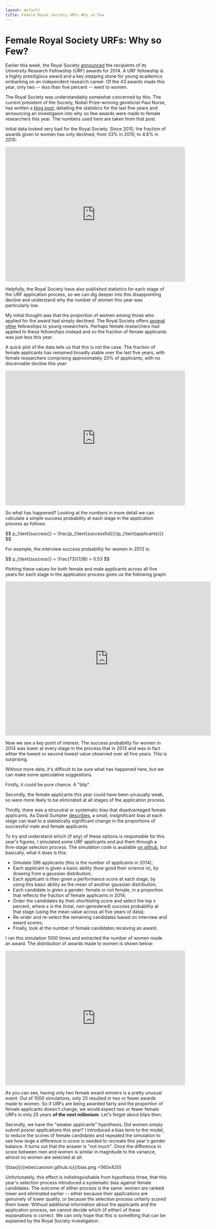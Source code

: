 ```yaml
---
layout: default
title: Female Royal Society URFs Why so Few
---
```


Female Royal Society URFs: Why so Few?
======================================

Earlier this week, the Royal Society [announced](https://royalsociety.org/news/2014/university-research-fellowships/) the recipients of its University Research Fellowship (URF) awards for 2014. A URF fellowship is a highly presitigious award and a key stepping stone for young academics embarking on an independent research career. Of the 43 awards made this year, only two -- less than five percent -- went to women.

The Royal Society was understandably somewhat concerned by this. The current president of the Society, Nobel Prize-winning geneticist Paul Nurse, has written a [blog post](http://blogs.royalsociety.org/in-verba/2014/09/24/gender-balance-among-university-research-fellows/), detailing the statistics for the last five years and announcing an investigaion into why so few awards were made to female researchers this year. The numbers used here are taken from that post.

Initial data looked very bad for the Royal Society. Since 2010, the fraction of awards given to women has only declined, from 33% in 2010, to 4.6% in 2015:

<iframe width="560" height="420" frameborder="0" seamless="seamless" scrolling="no" src="https://plot.ly/~rebecca_roisin/3/560/420"></iframe>

Helpfully, the Royal Society have also published statistics for each stage of the URF application process, so we can dig deeper into this disappointing decline and understand why the number of women this year was particularly low.

My initial thought was that the proportion of women among those who applied for the award had simply declined. The Royal Society offers [several](https://royalsociety.org/grants/schemes/dorothy-hodgkin/) [other](https://royalsociety.org/grants/schemes/henry-dale/) fellowships to young researchers. Perhaps female researchers had applied to these fellowships instead and so the fraction of female applicants was just less this year.

A quick plot of the data tells us that this is not the case. The fraction of female applicants has remained broadly stable over the last five years, with female researchers comprising approximately 20% of applicants, with no discernable decline this year:

<iframe width="560" height="420" frameborder="0" seamless="seamless" scrolling="no" src="https://plot.ly/~rebecca_roisin/2/560/420"></iframe>

So what has happened? Looking at the numbers in more detail we can calculate a simple success probability at each stage in the application process as follows:

<div>
$$
p_{\text{success}} = \frac{p_{\text{successful}}}{p_{\text{applicants}}}
$$
</div>

For example, the interview success probability for women in 2013 is:

<div>
$$
p_{\text{success}} = \frac{73}{138} = 0.53
$$
</div>

Plotting these values for both female and male applicants across all five years for each stage in the application process gives us the following graph:

<iframe width="640" height="480" frameborder="0" seamless="seamless" scrolling="no" src="https://plot.ly/~rebecca_roisin/1/640/480"></iframe>

Now we see a key point of interest. The success probability for women in 2014 was lower at every stage in the process that in 2013 and was in fact either the lowest or second lowest value observed over all five years. This is surprising.

Without more data, it's difficult to be sure what has happened here, but we can make some speculative suggestions.

Firstly, it could be pure chance. A "blip".

Secondly, the female applicants this year could have been unusually weak, so were more likely to be eliminated at all stages of the application process.

Thirdly, there was a strucutral or systematic bias that disadvantaged female applicants. As David Sumpter [describes](http://www.collective-behavior.com/?p=525), a small, insignificant bias at each stage can lead to a statistically significant change in the proportions of successful male and female applicants.

To try and understand which (if any) of these options is responsible for this year's figures, I simulated some URF applicants and put them through a thre-stage selection process. The simulation code is available [on github](https://github.com/rebeccaroisin/urfs), but basically, what it does is this:

* Simulate 396 applicants (this is the number of applicants in 2014);
* Each applicant is given a basic ability (how good their science is), by drawing from a gaussian distribution;
* Each applicant is then given a performance score at each stage, by using this basic ability as the mean of another gaussian distribution;
* Each candidate is given a gender: female or not female, in a proportion that reflects the fraction of female applicants in 2014;
* Order the candidates by their shortlisting score and select the top x percent, where x is the (total, non-genedered) success probability at that stage (using the mean value across all five years of data);
* Re-order and re-select the remaining candidates based on interview and award scores;
* Finally, look at the number of female candidates receiving an award.

I ran this simulation 1000 times and extracted the number of women made an award. The distribution of awards made to women is shown below:

<iframe width="560" height="420" frameborder="0" seamless="seamless" scrolling="no" src="https://plot.ly/~rebecca_roisin/6/560/420"></iframe>

As you can see, having only two female award winners is a pretty unusual event. Out of 1000 simulations, only 25 resulted in two or fewer awards made to women. So if URFs are being awarded fairly and the proportion of female applicants doesn't change, we would expect two or fewer female URFs in only 25 years **of the next millenium**. Let's forget about blips then.

Secondly, we have the "weaker applicants" hypothesis. Did women simply submit poorer applications this year? I introduced a bias term to the model, to reduce the scores of female candidates and repeated the simulation to see how large a difference in score is needed to recreate this year's gender balance. It turns out that the answer is "not much". Once the difference in score between men and women is similar in magnitude to the variance, almost no women are selected at all:


![bias]({{rebeccaroisin.github.io}}/bias.png =560x420)

Unfortunately, this effect is indistinguishable from hypothesis three, that this year's selection process introduced a systematic bias against female candidates. The outcome of either process is the same: women are ranked lower and eliminated earlier -- either because their applications are genuinely of lower quality, or because the selection process unfairly scored them lower. Without additional information about the applicants and the application process, we cannot decide which (if either) of these explanations is correct. We can only hope that this is something that can be explained by the Royal Society investigation.
